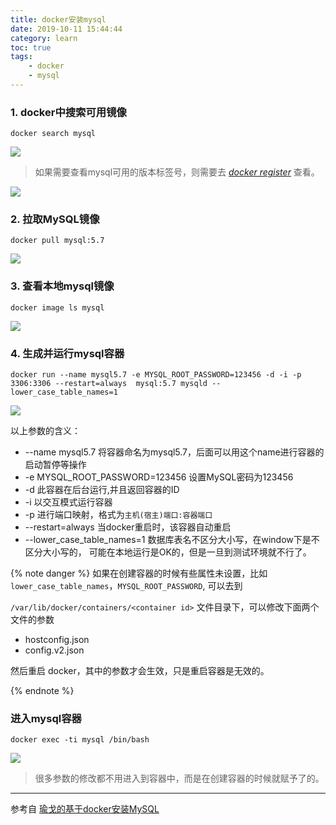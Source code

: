 ```yaml
---
title: docker安装mysql
date: 2019-10-11 15:44:44
category: learn
toc: true
tags:
    - docker
    - mysql
---
```




### 1. docker中搜索可用镜像

```shell
docker search mysql
```

![](1.png)

> 如果需要查看mysql可用的版本标签号，则需要去 [*docker register*](https://hub.docker.com/) 查看。

![](2.png)

### 2. 拉取MySQL镜像

```shell
docker pull mysql:5.7
```

![](3.png)

### 3. 查看本地mysql镜像

```shell
docker image ls mysql
```

![](4.png)

### 4. 生成并运行mysql容器

```shell
docker run --name mysql5.7 -e MYSQL_ROOT_PASSWORD=123456 -d -i -p 3306:3306 --restart=always  mysql:5.7 mysqld --lower_case_table_names=1
```

![](5.png)



以上参数的含义：



- --name mysql5.7  将容器命名为mysql5.7，后面可以用这个name进行容器的启动暂停等操作
- -e  MYSQL_ROOT_PASSWORD=123456 设置MySQL密码为123456
- -d  此容器在后台运行,并且返回容器的ID
- -i  以交互模式运行容器
- -p  进行端口映射，格式为`主机(宿主)端口:容器端口`
- --restart=always  当docker重启时，该容器自动重启
- --lower_case_table_names=1  数据库表名不区分大小写，在window下是不区分大小写的， 可能在本地运行是OK的，但是一旦到测试环境就不行了。



{% note danger %}
如果在创建容器的时候有些属性未设置，比如 `lower_case_table_names`，`MYSQL_ROOT_PASSWORD`, 可以去到

`/var/lib/docker/containers/<container id>` 文件目录下，可以修改下面两个文件的参数

- hostconfig.json
- config.v2.json

然后重启 docker，其中的参数才会生效，只是重启容器是无效的。

{% endnote %}



### 进入mysql容器

```shell
docker exec -ti mysql /bin/bash
```

![](6.png)



> 很多参数的修改都不用进入到容器中，而是在创建容器的时候就赋予了的。



---

参考自 [瑜戈的基于docker安装MySQL](https://juejin.im/post/5babba8e5188255c960c3c63)
